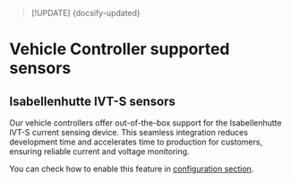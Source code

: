 > [!UPDATE] {docsify-updated}

# Vehicle Controller supported sensors

## Isabellenhutte IVT-S sensors

Our vehicle controllers offer out-of-the-box support for the Isabellenhutte IVT-S current sensing device. This seamless integration reduces development time and accelerates time to production for customers, ensuring reliable current and voltage monitoring.

You can check how to enable this feature in [configuration section](charge-controllers/evcc_configuration/can_sensor?id=isabellenhutte-ivt-s-sensors).
